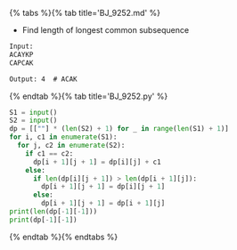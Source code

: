 {% tabs %}{% tab title='BJ_9252.md' %}

* Find length of longest common subsequence

```txt
Input:
ACAYKP
CAPCAK

Output: 4  # ACAK
```

{% endtab %}{% tab title='BJ_9252.py' %}

```py
S1 = input()
S2 = input()
dp = [[""] * (len(S2) + 1) for _ in range(len(S1) + 1)]
for i, c1 in enumerate(S1):
  for j, c2 in enumerate(S2):
    if c1 == c2:
      dp[i + 1][j + 1] = dp[i][j] + c1
    else:
      if len(dp[i][j + 1]) > len(dp[i + 1][j]):
        dp[i + 1][j + 1] = dp[i][j + 1]
      else:
        dp[i + 1][j + 1] = dp[i + 1][j]
print(len(dp[-1][-1]))
print(dp[-1][-1])
```

{% endtab %}{% endtabs %}
